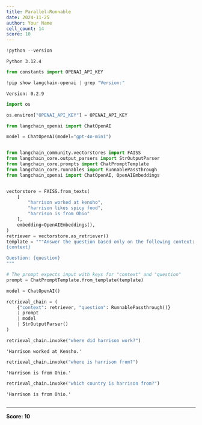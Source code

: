 ```yaml
---
title: Parallel-Runnable
date: 2024-11-25
author: Your Name
cell_count: 14
score: 10
---
```


```python
!python --version
```

    Python 3.12.4



```python
from constants import OPENAI_API_KEY
```


```python
!pip show langchain-openai | grep "Version:"
```

    Version: 0.2.9



```python
import os
```


```python
os.environ["OPENAI_API_KEY"] = OPENAI_API_KEY
```


```python
from langchain_openai import ChatOpenAI

model = ChatOpenAI(model="gpt-4o-mini")
```


```python

```


```python
from langchain_community.vectorstores import FAISS
from langchain_core.output_parsers import StrOutputParser
from langchain_core.prompts import ChatPromptTemplate
from langchain_core.runnables import RunnablePassthrough
from langchain_openai import ChatOpenAI, OpenAIEmbeddings
```


```python

```


```python
vectorstore = FAISS.from_texts(
    [
        "harrison worked at kensho",
        "harrison likes spicy food",
        "harrison is from Ohio"
    ], 
    embedding=OpenAIEmbeddings(),
)
retriever = vectorstore.as_retriever()
template = """Answer the question based only on the following context:
{context}

Question: {question}
"""

# The prompt expects input with keys for "context" and "question"
prompt = ChatPromptTemplate.from_template(template)

model = ChatOpenAI()

retrieval_chain = (
    {"context": retriever, "question": RunnablePassthrough()}
    | prompt
    | model
    | StrOutputParser()
)
```


```python
retrieval_chain.invoke("where did harrison work?")
```




    'Harrison worked at Kensho.'




```python
retrieval_chain.invoke("where is harrison from?")
```




    'Harrison is from Ohio.'




```python
retrieval_chain.invoke("which country is harrison from?")
```




    'Harrison is from Ohio.'




```python

```


---
**Score: 10**